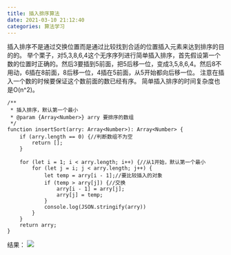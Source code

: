 ```yaml
---
title: 插入排序算法
date: 2021-03-10 21:12:40
categories: 算法学习
---
```

插入排序不是通过交换位置而是通过比较找到合适的位置插入元素来达到排序的目的的。
举个栗子，对5,3,8,6,4这个无序序列进行简单插入排序，首先假设第一个数的位置时正确的。然后3要插到5前面，把5后移一位，变成3,5,8,6,4。然后8不用动，6插在8前面，8后移一位，4插在5前面，从5开始都向后移一位。
注意在插入一个数的时候要保证这个数前面的数已经有序。
简单插入排序的时间复杂度也是O(n^2)。
```
/**
 * 插入排序，默认第一个最小
 * @param {Array<Number>} arry 要排序的数组
 */
function insertSort(arry: Array<Number>): Array<Number> {
    if (arry.length == 0) {//判断数组不为空
        return [];
    }

    for (let i = 1; i < arry.length; i++) {//从1开始，默认第一个最小
        for (let j = i; j < arry.length; j++) {
            let temp = arry[i - 1];//要比较插入的对象
            if (temp > arry[j]) {//交换
                arry[i - 1] = arry[j];
                arry[j] = temp;
            }
            console.log(JSON.stringify(arry))
        }
    }
    return arry;
}
```
结果：
![](https://upload-images.jianshu.io/upload_images/10024246-f12c9836893ac6d1.png?imageMogr2/auto-orient/strip%7CimageView2/2/w/1240)
